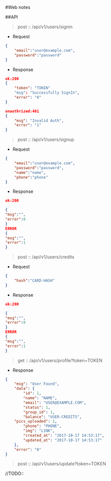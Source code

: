 #Web notes

##API
>post :: /api/v1/users/signin

* Request
```json
{
	"email":"user@example.com",
	"password":"password"
}
```
* Response
```json 
ok:200
{
    "token": "TOKEN"
    "msg": "Successfully SignIn",
    "error": "0"
}

unauthrized:401
{
    "msg": "Invalid Auth",
    "error": "1"
}
```
>post :: /api/v1/users/signup
* Request
```json
{
	"email":"user@example.com",
	"password":"password",
	"name":"name",
	"phone":"phone"
}
```
* Response 
```json
ok:200

{
"msg":"",
"error":0 
}
ERROR
{
"msg":"",
"error":1 
}

```
>post :: /api/v1/users/credits
* Request
```json
{
	"hash":"CARD-HASH"
}
```
* Response 
```json
ok:200

{
"msg":"",
"error":0 
}
ERROR
{
"msg":"",
"error":1 
}

```
>get :: /api/v1/users/profile?token=TOKEN
* Response
```json
{
    "msg": "User Found",
    "data": {
        "id": 1,
        "name": "NAME",
        "email": "USER@EXAMPLE.COM",
        "status": 1,
        "group_id": 1,
        "balance": "USER-CREDITS",
	"pics_uploaded": 1,
        "phone": "PHONE",
        "img": "LINK",
        "created_at": "2017-10-17 14:53:17",
        "updated_at": "2017-10-17 14:53:17"
    },
    "error": "0"
}
```
>post :: /api/v1/users/update?token=TOKEN

//TODO:: 
